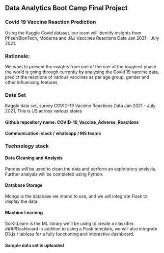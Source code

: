 
## Data Analytics Boot Camp Final Project

### Covid 19 Vaccine Reaction Prediction
Using the Kaggle Covid dataset, our team will identify insights from Pfizer/BionTech, Moderna and J&J Vaccines Reactions Data Jan 2021 - July 2021. 


### Rationale:
We want to present the insights from one of the one of the toughest phase the world is going through currently by analysing the Covid 19 vaccine data, predict the reactions of various vaccines as per age group, gender and other influencing features


### Data Set
Kaggle data set, survey COVID-19 Vaccine Reactions Data Jan 2021 - July 2021, This is US across various states 

#### Github repository name: COVID-19_Vaccine_Adverse_Reactions
#### Communication: slack / whatsapp / MS teams

### Technology stack
#### Data Cleaning and Analysis
Pandas will be used to clean the data and perform an exploratory analysis. Further analysis will be completed using Python.
#### Database Storage
Mongo is the database we intend to use, and we will integrate Flask to display the data.
#### Machine Learning
SciKitLearn is the ML library we'll be using to create a classifier. 
####Dashboard
In addition to using a Flask template, we will also integrate D3.js / tableau for a fully functioning and interactive dashboard. 

#### Sample data set is uploaded

